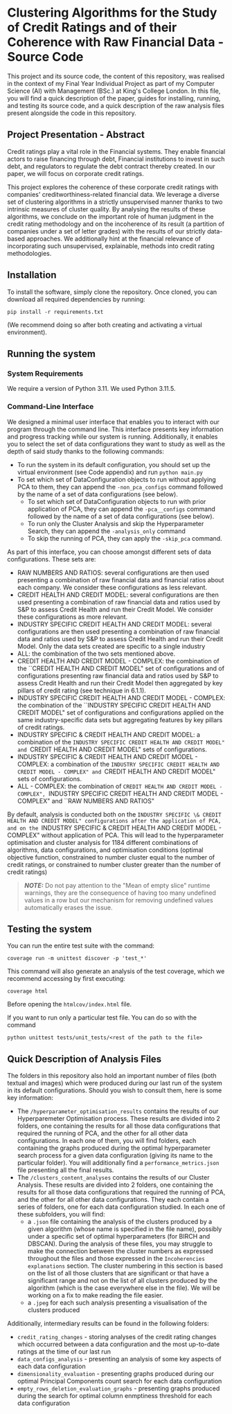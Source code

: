 # Clustering Algorithms for the Study of Credit Ratings and of their Coherence with Raw Financial Data - Source Code

This project and its source code, the content of this repository, was realised in the context of my Final Year Individual Project as part of my Computer Science (AI) with Management (BSc.) at King's College London. In this file, you will find a quick description of the paper, guides for installing, running, and testing its source code, and a quick description of the raw analysis files present alongside the code in this repository.

## Project Presentation - Abstract

Credit ratings play a vital role in the Financial systems. They enable financial actors to raise financing through debt, Financial institutions to invest in such debt, and regulators to regulate the debt contract thereby created. In our paper, we will focus on corporate credit ratings.

This project explores the coherence of these corporate credit ratings with companies' creditworthiness-related financial data. We leverage a diverse set of clustering algorithms in a strictly unsupervised manner thanks to two intrinsic measures of cluster quality. By analysing the results of these algorithms, we conclude on the important role of human judgment in the credit rating methodology and on the incoherence of its result (a partition of companies under a set of letter grades) with the results of our strictly data-based approaches. We additionally hint at the financial relevance of incorporating such unsupervised, explainable, methods into credit rating methodologies.

## Installation

To install the software, simply clone the repository. Once cloned, you can download all required dependencies by running:

```
pip install -r requirements.txt
```

(We recommend doing so after both creating and activating a virtual environment).

## Running the system

### System Requirements

We require a version of Python 3.11. We used Python 3.11.5.

### Command-Line Interface

We designed a minimal user interface that enables you to interact with our program through the command line. This interface presents key information and progress tracking while our system is running. Additionally, it enables you to select the set of data configurations they want to study as well as the depth of said study thanks to the following commands:

- To run the system in its default configuration, you should set up the virtual environment (see Code appendix) and run `python main.py`
- To set which set of DataConfiguration objects to run without applying PCA to them, they can append the `-non_pca_configs` command followed by the name of a set of data configurations (see below).
  - To set which set of DataConfiguration objects to run with prior application of PCA, they can append the `-pca__configs` command followed by the name of a set of data configurations (see below).
  - To run only the Cluster Analysis and skip the Hyperparameter Search, they can append the `-analysis_only` command
  - To skip the running of PCA, they can apply the `-skip_pca` command.

As part of this interface, you can choose amongst different sets of data configurations. These sets are:

- RAW NUMBERS AND RATIOS: several configurations are then used presenting a combination of raw financial data and financial ratios about each company. We consider these configurations as less relevant.
- CREDIT HEALTH AND CREDIT MODEL: several configurations are then used presenting a combination of raw financial data and ratios used by S\&P to assess Credit Health and run their Credit Model. We consider these configurations as more relevant.
- INDUSTRY SPECIFIC CREDIT HEALTH AND CREDIT MODEL: several configurations are then used presenting a combination of raw financial data and ratios used by S\&P to assess Credit Health and run their Credit Model. Only the data sets created are specific to a single industry
- ALL: the combination of the two sets mentioned above.
- CREDIT HEALTH AND CREDIT MODEL - COMPLEX: the combination of the ``CREDIT HEALTH AND CREDIT MODEL" set of configurations and of configurations presenting raw financial data and ratios used by S\&P to assess Credit Health and run their Credit Model then aggregated by key pillars of credit rating (see technique in 6.1.1).
- INDUSTRY SPECIFIC CREDIT HEALTH AND CREDIT MODEL - COMPLEX: the combination of the ``INDUSTRY SPECIFIC CREDIT HEALTH AND CREDIT MODEL" set of configurations and configurations applied on the same industry-specific data sets but aggregating features by key pillars of credit ratings.
- INDUSTRY SPECIFIC \& CREDIT HEALTH AND CREDIT MODEL: a combination of the `INDUSTRY SPECIFIC CREDIT HEALTH AND CREDIT MODEL" and `CREDIT HEALTH AND CREDIT MODEL" sets of configurations.
- INDUSTRY SPECIFIC \& CREDIT HEALTH AND CREDIT MODEL - COMPLEX: a combination of the `INDUSTRY SPECIFIC CREDIT HEALTH AND CREDIT MODEL - COMPLEX" and `CREDIT HEALTH AND CREDIT MODEL" sets of configurations.
- ALL - COMPLEX: the combination of `CREDIT HEALTH AND CREDIT MODEL - COMPLEX", `INDUSTRY SPECIFIC CREDIT HEALTH AND CREDIT MODEL - COMPLEX" and ``RAW NUMBERS AND RATIOS"

By default, analysis is conducted both on the `INDUSTRY SPECIFIC \& CREDIT HEALTH AND CREDIT MODEL" configurations after the application of PCA, and on the `INDUSTRY SPECIFIC \& CREDIT HEALTH AND CREDIT MODEL - COMPLEX" without application of PCA. This will lead to the hyperparameter optimisation and cluster analysis for 1184 different combinations of algorithms, data configurations, and optimisation conditions (optimal objective function, constrained to number cluster equal to the number of credit ratings, or constrained to number cluster greater than the number of credit ratings)

> **_NOTE:_** Do not pay attention to the "Mean of empty slice" runtime warnings, they are the consequence of having too many undefined values in a row but our mechanism for removing undefined values automatically erases the issue.

## Testing the system

You can run the entire test suite with the command:

```
coverage run -m unittest discover -p 'test_*'
```

This command will also generate an analysis of the test coverage, which we recommend accessing by first executing:

```
coverage html
```

Before opening the `htmlcov/index.html` file.

If you want to run only a particular test file. You can do so with the command

```
python unittest tests/unit_tests/<rest of the path to the file>
```

## Quick Description of Analysis Files

The folders in this repository also hold an important number of files (both textual and images) which were produced during our last run of the system in its default configurations. Should you wish to consult them, here is some key information:

- The `/hyperparameter_optimisation_results` contains the results of our Hyperparemeter Optimisation process. These results are divided into 2 folders, one containing the results for all those data configurations that required the running of PCA, and the other for all other data configurations. In each one of them, you will find folders, each containing the graphs produced during the optimal hyperparameter search process for a given data configuration (giving its name to the particular folder). You will additionally find a `performance_metrics.json` file presenting all the final results.
- The `/clusters_content_analyses` contains the results of our Cluster Analysis. These results are divided into 2 folders, one containing the results for all those data configurations that required the running of PCA, and the other for all other data configurations. They each contain a series of folders, one for each data configuration studied. In each one of these subfolders, you will find:
  - a `.json` file containing the analysis of the clusters produced by a given algorithm (whose name is specified in the file name), possibly under a specific set of optimal hyperparameters (for BIRCH and DBSCAN). During the analysis of these files, you may struggle to make the connection between the cluster numbers as expressed throughout the files and those expressed in the `Incoherencies explanations` section. The cluster numbering in this section is based on the list of all those clusters that are significant or that have a significant range and not on the list of all clusters produced by the algorithm (which is the case everywhere else in the file). We will be working on a fix to make reading the file easier.
  - a `.jpeg` for each such analysis presenting a visualisation of the clusters produced

Additionally, intermediary results can be found in the following folders:

- `credit_rating_changes` - storing analyses of the credit rating changes which occurred between a data configuration and the most up-to-date ratings at the time of our last run
- `data_configs_analysis` - presenting an analysis of some key aspects of each data configuration
- `dimensionality_evaluation` - presenting graphs produced during our optimal Principal Components count search for each data configuration
- `empty_rows_deletion_evaluation_graphs` - presenting graphs produced during the search for optimal column enmptiness threshold for each data configuration
